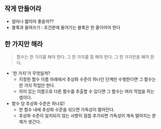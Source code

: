 ## 작게 만들어라  
- 얼마나 짧아야 좋을까??
- 블록과 들여쓰기 : 조건문에 들어가는 블록은 한 줄이어야 한다  

## 한 가지만 해라
> 함수는 한 가지를 해야 한다. 그 한 가지를 잘 해야 한다. 그 한 가지만을 해야 한다.
- '한 가지'가 무엇일까?  
    - 지정된 함수 이름 아래에서 추상화 수준이 하나인 단계만 수행한다면 그 함수는 한 가지 작업만 한다. 
    - 의미 있는 이름으로 다른 함수를 추출할 수 있다면 그 함수는 여러 작업을 하는 셈이다. 
- 함수 당 추상화 수준은 하나로!  
    - 한 함수 내에 추상화 수준을 섞으면 가독성이 떨어진다.
    - 추상화 수준이 일치되지 않는 사항이 점점 추가되면 가독성이 계속 떨어지는 문제가 생긴다.  